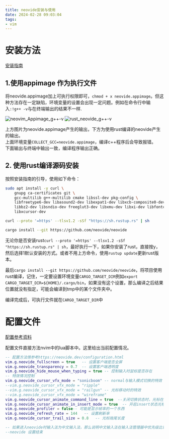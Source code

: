 ```yaml
---
title: neovide安装与使用
date: 2024-02-28 09:03:04
tags:
- vim
---
```



# 安装方法
[安装指南](https://neovide.dev/installation.html)

## 1.使用appimage 作为执行文件

将neovide.appimage加上可执行权限即可，`chmod + x neovide.appimage`。但这种方法存在一定缺陷，环境变量的设置会出现一定问题。例如在命令行中输入`:!g++ -v`与在终端输出的结果不一样.  

![neovim_Appimage_g++-v](neovim_Appimage_g++-v.png)
![rust_neovide_g++-v](rust_neovide_g++-v.png)

上方图片为neovide.appimage产生的输出，下方为使用rust编译的neovide产生的输出。  
上面环境变量`COLLECT_GCC=neovide.appimage`，编译c++程序后会导致报错。  
下面输出与终端中输出一致，编译程序输出正确。  

## 2. 使用rust编译源码安装

按照安装指南的引导，使用如下命令：
```bash
sudo apt install -y curl \
    gnupg ca-certificates git \
    gcc-multilib g++-multilib cmake libssl-dev pkg-config \
    libfreetype6-dev libasound2-dev libexpat1-dev libxcb-composite0-dev \
    libbz2-dev libsndio-dev freeglut3-dev libxmu-dev libxi-dev libfontconfig1-dev \
    libxcursor-dev

curl --proto '=https' --tlsv1.2 -sSf "https://sh.rustup.rs" | sh

cargo install --git https://github.com/neovide/neovide

```
无论你是否安装rust`curl --proto '=https' --tlsv1.2 -sSf "https://sh.rustup.rs" | sh`，最好执行一下，如果你安装了rust，直接按y，然后选择1默认安装的方式。或者不用上方命令，使用`rustup update`更新rust版本。  

最后`cargo install --git https://github.com/neovide/neovide`，将项目使用rust编译，记住，一定要设置环境变量`CARGO_TARGET_DIR`例如`export CARGO_TARGET_DIR=${HOME}/.cargo/bin`，如果没有这个设置，那么编译之后结果位置就没有指定，可能会编译到tmp中的某个文件夹中。  

编译完成后，可执行文件就在`CARGO_TARGET_DIR`中


# 配置文件
[配置参考资料](https://neovide.dev/configuration.html)

配置文件直接方法nvim中的lua脚本中。这里给出当前配置情况。
```lua
-- 配置方法情参考https://neovide.dev/configuration.html
vim.g.neovide_fullscreen = true   -- 设置客户端是否全屏
vim.g.neovide_transparency = 0.7  -- 设置客户端透明度
vim.g.neovide_hide_mouse_when_typing = true -- 控制输入时鼠标是否存在
-- 特效情况控制
vim.g.neovide_cursor_vfx_mode = "sonicboom" -- normal与输入模式切换的特效
--vim.g.neovide_cursor_vfx_mode = "ripple"
--vim.g.neovide_cursor_vfx_mode = "railgun" -- 光标移动时的特效
--vim.g.neovide_cursor_vfx_mode = "wireframe"
vim.g.neovide_cursor_animate_command_line = true  --关闭切换状态时，光标在缓冲区窗口与命令行之间的跳动,true是开启这个特效
vim.g.neovide_cursor_animate_in_insert_mode = true  -- 开启insert状态光标特效情况，false无特效
vim.g.neovide_profiler = false-- 可能是显示帧率的一个东西
vim.g.neovide_refresh_rate = 144   -- 设置刷新率
vim.g.neovide_cursor_trail_size = 0.8   -- 光标拖尾长度

-- 如果进入neovide时输入法为中文输入法，那么说明中文输入法在输入法管理器中优先级比较高，把英文输入法的优先级调高即可
--neovide 设置结束
```


